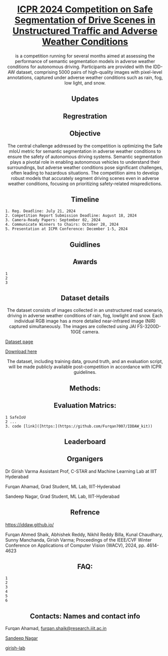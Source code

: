 
<h1 align="center">
    <a href="https://github.com/girish-lab/Safe-Segmentation-Competition-ICPR-24">ICPR 2024 Competition on Safe Segmentation of Drive Scenes in  Unstructured Traffic and Adverse Weather Conditions</a>
</h1>

<p align="center">
is a competition running for several months aimed at assessing the performance of semantic segmentation models in adverse weather conditions for autonomous driving. Participants are provided with the IDD-AW dataset, comprising 5000 pairs of high-quality images with pixel-level annotations, captured under adverse weather conditions such as rain, fog, low light, and snow.
</p>
    
<h2 align="center"> Updates </h2>

<h2 align="center"> Regrestration </h2>


<h2 align="center"> Objective </h2>

<p align="center">
The central challenge addressed by the competition is optimizing the Safe mIoU metric for semantic segmentation in adverse weather conditions to ensure the safety of autonomous driving systems. Semantic segmentation plays a pivotal role in enabling autonomous vehicles to understand their surroundings, but adverse weather conditions pose significant challenges, often leading to hazardous situations. The competition aims to develop robust models that accurately segment driving scenes even in adverse weather conditions, focusing on prioritizing safety-related mispredictions.
</p>

<h2 align="center"> Timeline </h2>

    1. Reg. Deadline: July 21, 2024
    2. Competition Report Submission Deadline: August 18, 2024
    3. Camera-Ready Papers: September 02, 2024	
    4. Communicate Winners to Chairs: October 28, 2024	
    5. Presentation at ICPR Conference: December 1-5, 2024	

<h2 align="center"> Guidlines </h2>

<h2 align="center"> Awards </h2>

    1 
    2
    3



<h2 align="center"> Dataset details </h2>



<p align="center">
The dataset consists of images collected in an unstructured road scenario, driving in adverse weather conditions of rain, fog, lowlight and snow. Each individual RGB image has a more detailed near-infrared image (NIR) captured simultaneously. The images are collected using JAI FS-3200D-10GE camera.
</p>


<a align="center" href="https://iddaw.github.io/"> Dataset page</a>

<a align="center" href="https://idd.insaan.iiit.ac.in/dataset/download/">Download here</a>

<p align="center">
The dataset, including training data, ground truth, and an evaluation script, will be made publicly available post-competition in accordance with ICPR guidelines.
</p>

<h2 align="center"> Methods: </h2>


<h2 align="center"> Evaluation Matrics: </h2>


    1 SafeIoU
    2 ...
    3. code [link]([https:](https://github.com/Furqan7007/IDDAW_kit))

<h2 align="center"> Leaderboard </h2>


<h2 align="center"> Organigers </h2>
    
Dr Girish Varma  Assistant Prof, C-STAR and Machine Learning Lab at IIIT Hyderabad

Furqan Ahamad, Grad Student, ML Lab, IIIT-Hyderabad

Sandeep Nagar, Grad Student, ML Lab, IIIT-Hyderabad





<h2 align="center"> Refrence </h2>

https://iddaw.github.io/

Furqan Ahmed Shaik, Abhishek Reddy, Nikhil Reddy Billa, Kunal Chaudhary, Sunny Manchanda, Girish Varma; Proceedings of the IEEE/CVF Winter Conference on Applications of Computer Vision (WACV), 2024, pp. 4614-4623

<h2 align="center">
    FAQ:
</h2>

    1
    2
    3
    4
    5
    6
    

<h2 align="center">
    Contacts:  Names and contact info
</h2>

Furqan Ahamad, furqan.shaik@research.iiit.ac.in 

[Sandeep Nagar](https://twitter.com/NaagarRN)

[girish-lab](https://girishvarma.in/)

